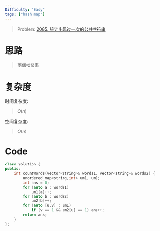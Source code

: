 ```yaml
---
Difficulty: "Easy"
tags: ["hash map"]
---
```


> Problem: [2085. 统计出现过一次的公共字符串](https://leetcode.cn/problems/count-common-words-with-one-occurrence/description/)

# 思路

> 兩個哈希表

# 复杂度

时间复杂度:
> $O(n)$

空间复杂度:
> $O(n)$



# Code
```c++
class Solution {
public:
    int countWords(vector<string>& words1, vector<string>& words2) {
        unordered_map<string,int> um1, um2;
        int ans = 0;
        for (auto a : words1)
            um1[a]++;
        for (auto b : words2)
            um2[b]++;
        for (auto [u,v] : um1)
            if (v == 1 && um2[u] == 1) ans++;
        return ans;
    }
};
```
  
